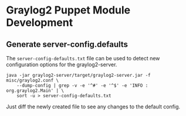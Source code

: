 Graylog2 Puppet Module Development
==================================

## Generate server-config.defaults

The `server-config-defaults.txt` file can be used to detect new configuration
options for the graylog2-server.

```
java -jar graylog2-server/target/graylog2-server.jar -f misc/graylog2.conf \
    --dump-config | grep -v -e '^#' -e '^$' -e 'INFO : org.graylog2.Main' | \
    sort -u > server-config-defaults.txt
```

Just diff the newly created file to see any changes to the default config.
